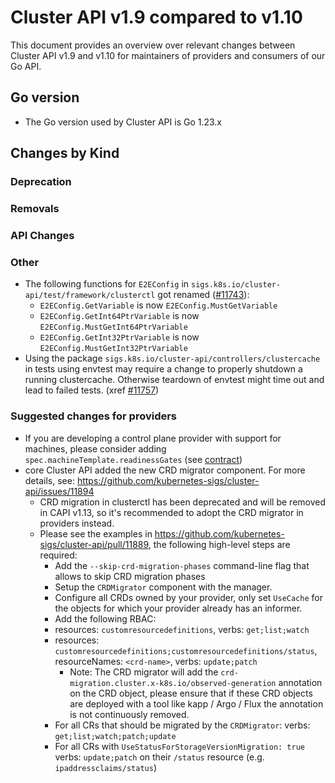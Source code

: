 # Cluster API v1.9 compared to v1.10

This document provides an overview over relevant changes between Cluster API v1.9 and v1.10 for
maintainers of providers and consumers of our Go API.

## Go version

- The Go version used by Cluster API is Go 1.23.x

## Changes by Kind

### Deprecation

### Removals

### API Changes

### Other

- The following functions for `E2EConfig` in `sigs.k8s.io/cluster-api/test/framework/clusterctl` got renamed ([#11743](https://github.com/kubernetes-sigs/cluster-api/pull/11743)):
  - `E2EConfig.GetVariable` is now `E2EConfig.MustGetVariable`
  - `E2EConfig.GetInt64PtrVariable` is now `E2EConfig.MustGetInt64PtrVariable`
  - `E2EConfig.GetInt32PtrVariable` is now `E2EConfig.MustGetInt32PtrVariable`
- Using the package `sigs.k8s.io/cluster-api/controllers/clustercache` in tests using envtest may require a change to properly shutdown a running clustercache. Otherwise teardown of envtest might time out and lead to failed tests. (xref [#11757](https://github.com/kubernetes-sigs/cluster-api/pull/11757))

### Suggested changes for providers

- If you are developing a control plane provider with support for machines, please consider adding `spec.machineTemplate.readinessGates` (see [contract](../contracts/control-plane.md#controlplane-machines))
- core Cluster API added the new CRD migrator component. For more details, see: https://github.com/kubernetes-sigs/cluster-api/issues/11894
    - CRD migration in clusterctl has been deprecated and will be removed in CAPI v1.13, so it's recommended to
      adopt the CRD migrator in providers instead.
    - Please see the examples in https://github.com/kubernetes-sigs/cluster-api/pull/11889, the following high-level steps are required:
        - Add the `--skip-crd-migration-phases` command-line flag that allows to skip CRD migration phases
        - Setup the `CRDMigrator` component with the manager.
        - Configure all CRDs owned by your provider, only set `UseCache` for the objects for which your provider already has an informer.
        - Add the following RBAC:
      - resources: `customresourcedefinitions`, verbs: `get;list;watch`
      - resources: `customresourcedefinitions;customresourcedefinitions/status`, resourceNames: `<crd-name>`, verbs: `update;patch`
        - Note: The CRD migrator will add the `crd-migration.cluster.x-k8s.io/observed-generation` annotation on the CRD object,
                please ensure that if these CRD objects are deployed with a tool like kapp / Argo / Flux the annotation is not continuously removed.
      - For all CRs that should be migrated by the `CRDMigrator`: verbs: `get;list;watch;patch;update`
      - For all CRs with `UseStatusForStorageVersionMigration: true` verbs: `update;patch` on their `/status` resource (e.g. `ipaddressclaims/status`)
